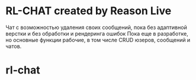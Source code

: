 # RL-CHAT created by Reason Live
Чат с возможностью удаления своих сообщений, пока без адаптивной верстки 
и без обработки и рендеринга ошибок
Пока еще в разработке, но основные функции рабочие, в том числе CRUD юзеров, сообщений и чатов.
# rl-chat
